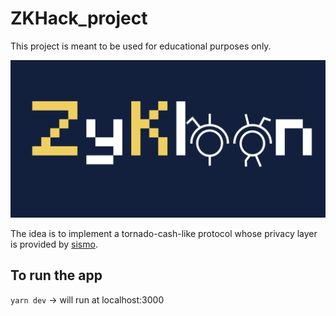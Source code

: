 # ZKHack_project

This project is meant to be used for educational purposes only.

![ZyKloon](img/zykloon.png)

The idea is to implement a tornado-cash-like protocol whose privacy layer is provided by [sismo](https://www.sismo.io/).

## To run the app
`yarn dev` -> will run at localhost:3000
